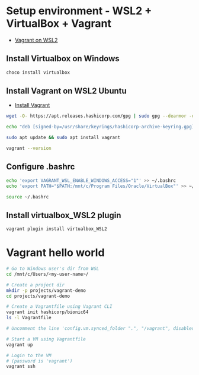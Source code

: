 # Setup environment - WSL2 + VirtualBox + Vagrant
- [Vagrant on WSL2](https://blog.thenets.org/how-to-run-vagrant-on-wsl-2/)

## Install Virtualbox on Windows
```bash
choco install virtualbox
```

## Install Vagrant on WSL2 Ubuntu
- [Install Vagrant](https://developer.hashicorp.com/vagrant/install?product_intent=vagrant)
```bash
wget -O- https://apt.releases.hashicorp.com/gpg | sudo gpg --dearmor -o /usr/share/keyrings/hashicorp-archive-keyring.gpg

echo "deb [signed-by=/usr/share/keyrings/hashicorp-archive-keyring.gpg] https://apt.releases.hashicorp.com $(lsb_release -cs) main" | sudo tee /etc/apt/sources.list.d/hashicorp.list

sudo apt update && sudo apt install vagrant

vagrant --version
```

## Configure .bashrc
```bash
echo 'export VAGRANT_WSL_ENABLE_WINDOWS_ACCESS="1"' >> ~/.bashrc
echo 'export PATH="$PATH:/mnt/c/Program Files/Oracle/VirtualBox"' >> ~/.bashrc

source ~/.bashrc
```

## Install virtualbox_WSL2 plugin
```bash
vagrant plugin install virtualbox_WSL2
```

# Vagrant hello world
```bash
# Go to Windows user's dir from WSL
cd /mnt/c/Users/<my-user-name>/

# Create a project dir
mkdir -p projects/vagrant-demo
cd projects/vagrant-demo

# Create a Vagrantfile using Vagrant CLI
vagrant init hashicorp/bionic64
ls -l Vagrantfile

# Uncomment the line 'config.vm.synced_folder ".", "/vagrant", disabled: true' in file Vagrantfile

# Start a VM using Vagrantfile
vagrant up

# Login to the VM
# (password is 'vagrant')
vagrant ssh
```
